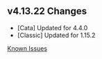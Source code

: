 ## v4.13.22 Changes

* [Cata] Updated for 4.4.0
* [Classic] Updated for 1.15.2

[Known Issues](https://support.tradeskillmaster.com/en_US/known_issues)
